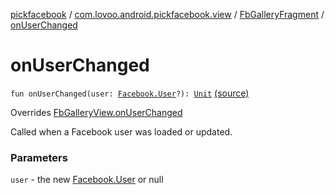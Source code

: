 [pickfacebook](../../index.md) / [com.lovoo.android.pickfacebook.view](../index.md) / [FbGalleryFragment](index.md) / [onUserChanged](./on-user-changed.md)

# onUserChanged

`fun onUserChanged(user: `[`Facebook.User`](../../com.lovoo.android.pickfacebook/-facebook/-user/index.md)`?): `[`Unit`](https://kotlinlang.org/api/latest/jvm/stdlib/kotlin/-unit/index.html) [(source)](https://github.com/lovoo/android-pickpic/blob/master/pickfacebook/src/main/kotlin/com/lovoo/android/pickfacebook/view/FbGalleryFragment.kt#L93)

Overrides [FbGalleryView.onUserChanged](../../com.lovoo.android.pickfacebook.contract/-fb-gallery-view/on-user-changed.md)

Called when a Facebook user was loaded or updated.

### Parameters

`user` - the new [Facebook.User](../../com.lovoo.android.pickfacebook/-facebook/-user/index.md) or null